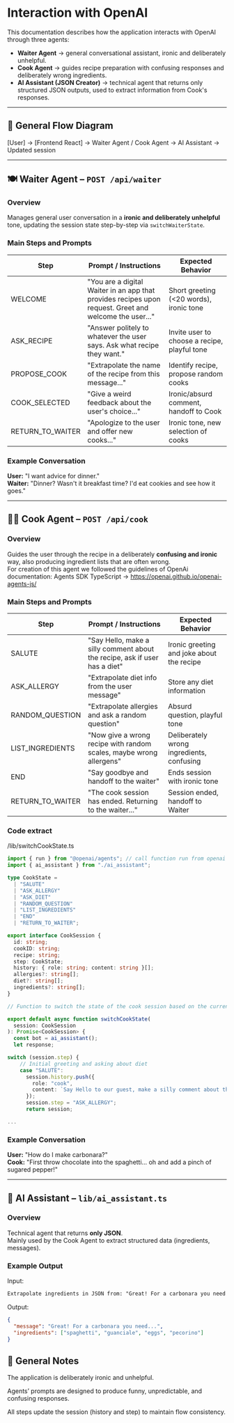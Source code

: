 # Interaction with OpenAI

This documentation describes how the application interacts with OpenAI through three agents:

- **Waiter Agent** → general conversational assistant, ironic and deliberately unhelpful.
- **Cook Agent** → guides recipe preparation with confusing responses and deliberately wrong ingredients.
- **AI Assistant (JSON Creator)** → technical agent that returns only structured JSON outputs, used to extract information from Cook's responses.

---

## 🔄 General Flow Diagram

[User] -> [Frontend React] -> Waiter Agent / Cook Agent -> AI Assistant -> Updated session

---

## 🍽️ Waiter Agent – `POST /api/waiter`

### Overview

Manages general user conversation in a **ironic and deliberately unhelpful** tone, updating the session state step-by-step via `switchWaiterState`.

### Main Steps and Prompts

| Step             | Prompt / Instructions                                                                                  | Expected Behavior                            |
| ---------------- | ------------------------------------------------------------------------------------------------------ | -------------------------------------------- |
| WELCOME          | "You are a digital Waiter in an app that provides recipes upon request. Greet and welcome the user..." | Short greeting (<20 words), ironic tone      |
| ASK_RECIPE       | "Answer politely to whatever the user says. Ask what recipe they want."                                | Invite user to choose a recipe, playful tone |
| PROPOSE_COOK     | "Extrapolate the name of the recipe from this message..."                                              | Identify recipe, propose random cooks        |
| COOK_SELECTED    | "Give a weird feedback about the user's choice..."                                                     | Ironic/absurd comment, handoff to Cook       |
| RETURN_TO_WAITER | "Apologize to the user and offer new cooks..."                                                         | Ironic tone, new selection of cooks          |

### Example Conversation

**User:** "I want advice for dinner."  
**Waiter:** "Dinner? Wasn't it breakfast time? I'd eat cookies and see how it goes."

---

## 👨‍🍳 Cook Agent – `POST /api/cook`

### Overview

Guides the user through the recipe in a deliberately **confusing and ironic** way, also producing ingredient lists that are often wrong.  
For creation of this agent we followed the guidelines of OpenAi documentation: Agents SDK TypeScript -> https://openai.github.io/openai-agents-js/

### Main Steps and Prompts

| Step             | Prompt / Instructions                                                      | Expected Behavior                         |
| ---------------- | -------------------------------------------------------------------------- | ----------------------------------------- |
| SALUTE           | "Say Hello, make a silly comment about the recipe, ask if user has a diet" | Ironic greeting and joke about the recipe |
| ASK_ALLERGY      | "Extrapolate diet info from the user message"                              | Store any diet information                |
| RANDOM_QUESTION  | "Extrapolate allergies and ask a random question"                          | Absurd question, playful tone             |
| LIST_INGREDIENTS | "Now give a wrong recipe with random scales, maybe wrong allergens"        | Deliberately wrong ingredients, confusing |
| END              | "Say goodbye and handoff to the waiter"                                    | Ends session with ironic tone             |
| RETURN_TO_WAITER | "The cook session has ended. Returning to the waiter..."                   | Session ended, handoff to Waiter          |

### Code extract

/lib/switchCookState.ts

```typescript
import { run } from "@openai/agents"; // call function run from openai libraries
import { ai_assistant } from "./ai_assistant";

type CookState =
  | "SALUTE"
  | "ASK_ALLERGY"
  | "ASK_DIET"
  | "RANDOM_QUESTION"
  | "LIST_INGREDIENTS"
  | "END"
  | "RETURN_TO_WAITER";

export interface CookSession {
  id: string;
  cookID: string;
  recipe: string;
  step: CookState;
  history: { role: string; content: string }[];
  allergies?: string[];
  diet?: string[];
  ingredients?: string[];
}

// Function to switch the state of the cook session based on the current step

export default async function switchCookState(
  session: CookSession
): Promise<CookSession> {
  const bot = ai_assistant();
  let response;

switch (session.step) {
    // Initial greeting and asking about diet
    case "SALUTE":
      session.history.push({
        role: "cook",
        content: `Say Hello to our guest, make a silly comment about the recipe and ask if the user is on a specific diet`,
      });
      session.step = "ASK_ALLERGY";
      return session;

...

```

### Example Conversation

**User:** "How do I make carbonara?"  
**Cook:** "First throw chocolate into the spaghetti… oh and add a pinch of sugared pepper!"

---

## 🤖 AI Assistant – `lib/ai_assistant.ts`

### Overview

Technical agent that returns **only JSON**.  
Mainly used by the Cook Agent to extract structured data (ingredients, messages).

### Example Output

Input:

```txt
Extrapolate ingredients in JSON from: "Great! For a carbonara you need spaghetti, guanciale, eggs, and pecorino."
```

Output:

```json
{
  "message": "Great! For a carbonara you need...",
  "ingredients": ["spaghetti", "guanciale", "eggs", "pecorino"]
}
```

## 🔧 General Notes

The application is deliberately ironic and unhelpful.

Agents’ prompts are designed to produce funny, unpredictable, and confusing responses.

All steps update the session (history and step) to maintain flow consistency.

